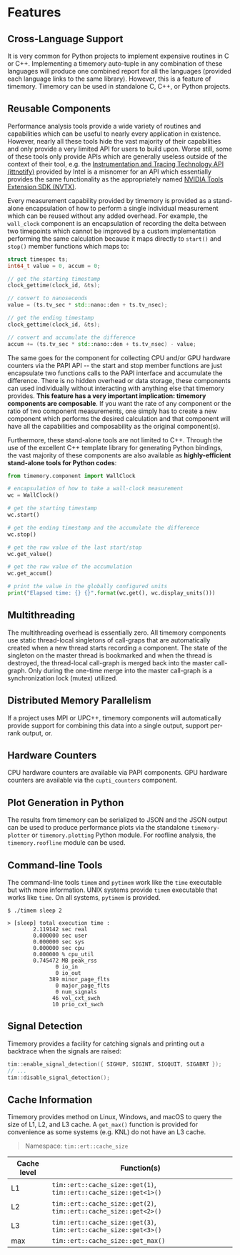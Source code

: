 # Features

## Cross-Language Support

It is very common for Python projects to implement expensive routines in C or C++. Implementing a timemory auto-tuple in any combination
of these languages will produce one combined report for all the languages (provided each language links to the same library).
However, this is a feature of timemory. Timemory can be used in standalone C, C++, or Python projects.

## Reusable Components

Performance analysis tools provide a wide variety of routines and capabilities which can be useful to nearly
every application in existence. However, nearly all these tools hide the vast majority of their capabilities
and only provide a very limited API for users to build upon. Worse still, some of these tools only provide APIs
which are generally useless outside of the context of their tool, e.g. the
[Instrumentation and Tracing Technology API (ittnotify)](https://software.intel.com/content/www/us/en/develop/documentation/vtune-help/top/api-support/instrumentation-and-tracing-technology-apis/instrumentation-and-tracing-technology-api-reference/memory-allocation-apis.html)
provided by Intel is a misnomer for an API which essentially provides the same functionality as the appropriately named
[NVIDIA Tools Extension SDK (NVTX)](https://github.com/NVIDIA/NVTX).

Every measurement capability provided by timemory is provided as a stand-alone encapsulation
of how to perform a single individual measurement which can be reused without any added overhead.
For example, the `wall_clock` component is an encapsulation of recording the delta between
two timepoints which cannot be improved by a custom implementation performing the same calculation
because it maps directly to `start()` and `stop()` member functions which maps to:

```cpp
struct timespec ts;
int64_t value = 0, accum = 0;

// get the starting timestamp
clock_gettime(clock_id, &ts);

// convert to nanoseconds
value = (ts.tv_sec * std::nano::den + ts.tv_nsec);

// get the ending timestamp
clock_gettime(clock_id, &ts);

// convert and accumulate the difference
accum += (ts.tv_sec * std::nano::den + ts.tv_nsec) - value;
```

The same goes for the component for collecting CPU and/or GPU hardware counters via the
PAPI API -- the start and stop member functions are just encapsulate two functions calls to
the PAPI interface and accumulate the difference. There is no hidden overhead or data
storage, these components can used individually without interacting with anything else
that timemory provides. **This feature has a very important implication:
timemory components are composable**. If you want the rate of any component or the
ratio of two component measurements, one simply has to create a new component which
performs the desired calculation and that component will have all the capabilities and
composability as the original component(s).

Furthermore, these stand-alone tools are not limited to C++. Through the use of the
excellent C++ template library for generating Python bindings, the vast majority
of these components are also available as
**highly-efficient stand-alone tools for Python codes**:

```python
from timemory.component import WallClock

# encapsulation of how to take a wall-clock measurement
wc = WallClock()

# get the starting timestamp
wc.start()

# get the ending timestamp and the accumulate the difference
wc.stop()

# get the raw value of the last start/stop
wc.get_value()

# get the raw value of the accumulation
wc.get_accum()

# print the value in the globally configured units
print("Elapsed time: {} {}".format(wc.get(), wc.display_units()))
```

## Multithreading

The multithreading overhead is essentially zero.
All timemory components use static thread-local singletons of call-graps that are automatically created when a
new thread starts recording a component. The state of the singleton on the master thread is bookmarked and when the
thread is destroyed, the thread-local call-graph is merged back into the master call-graph. Only during the
one-time merge into the master call-graph is a synchronization lock (mutex) utilized.

## Distributed Memory Parallelism

If a project uses MPI or UPC++, timemory components will automatically provide support for combining this data
into a single output, support per-rank output, or.

## Hardware Counters

CPU hardware counters are available via PAPI components.
GPU hardware counters are available via the `cupti_counters` component.

## Plot Generation in Python

The results from timemory can be serialized to JSON and the JSON output can be used to produce performance plots
via the standalone `timemory-plotter` or `timemory.plotting` Python module. For roofline analysis,
the `timemory.roofline` module can be used.

## Command-line Tools

The command-line tools `timem` and `pytimem` work like the `time` executable but with more information.
UNIX systems provide `timem` executable that works like `time`. On all systems, `pytimem` is provided.

```shell
$ ./timem sleep 2

> [sleep] total execution time :
        2.119142 sec real
        0.000000 sec user
        0.000000 sec sys
        0.000000 sec cpu
        0.000000 % cpu_util
        0.745472 MB peak_rss
               0 io_in
               0 io_out
             389 minor_page_flts
               0 major_page_flts
               0 num_signals
              46 vol_cxt_swch
              10 prio_cxt_swch
```

## Signal Detection

Timemory provides a facility for catching signals and printing out a backtrace when the signals are raised:

```cpp
tim::enable_signal_detection({ SIGHUP, SIGINT, SIGQUIT, SIGABRT });
// ...
tim::disable_signal_detection();
```

## Cache Information

Timemory provides method on Linux, Windows, and macOS to query the size of L1, L2, and L3 cache.
A `get_max()` function is provided for convenience as some systems (e.g. KNL) do not have an L3 cache.

> Namespace: `tim::ert::cache_size`

| Cache level | Function(s)                                                      |
| ----------- | ---------------------------------------------------------------- |
| L1          | `tim::ert::cache_size::get(1)`, `tim::ert::cache_size::get<1>()` |
| L2          | `tim::ert::cache_size::get(2)`, `tim::ert::cache_size::get<2>()` |
| L3          | `tim::ert::cache_size::get(3)`, `tim::ert::cache_size::get<3>()` |
| max         | `tim::ert::cache_size::get_max()`                                |

